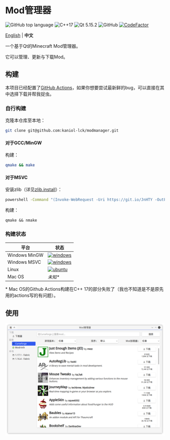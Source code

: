 # Mod管理器

![GitHub top language](https://img.shields.io/github/languages/top/kaniol-lck/modmanager) ![C++17](https://img.shields.io/badge/C%2B%2B-17-%2300599C) ![Qt 5.15.2](https://img.shields.io/badge/Qt-5.15.2-%2341CD52) ![GitHub](https://img.shields.io/github/license/kaniol-lck/modmanager) [![CodeFactor](https://www.codefactor.io/repository/github/kaniol-lck/modmanager/badge)](https://www.codefactor.io/repository/github/kaniol-lck/modmanager)

[English](README.md) | **中文**

一个基于Qt的Minecraft Mod管理器。

它可以管理、更新与下载Mod。

## 构建

本项目已经配置了[GitHub Actions](https://github.com/kaniol-lck/modmanager/actions)，如果你想要尝试最新鲜的bug，可以直接在其中选择下载并帮我捉虫。

### 自行构建

克隆本仓库至本地：

```bash
git clone git@github.com:kaniol-lck/modmanager.git
```

#### 对于GCC/MinGW

构建：

```sh
qmake && make
```

#### 对于MSVC

安装zlib（详见[zlib.install](https://github.com/horta/zlib.install)）：

```bash
powershell -Command "(Invoke-WebRequest -Uri https://git.io/JnHTY -OutFile install_zlib.bat)"; ./install_zlib.bat; del install_zlib.bat
```

构建：

```
qmake && nmake
```

### 构建状态

| 平台          | 状态                                                         |
| ------------- | ------------------------------------------------------------ |
| Windows MinGW | [![windows](https://github.com/kaniol-lck/modmanager/actions/workflows/windows-mingw.yml/badge.svg)](https://github.com/kaniol-lck/modmanager/blob/master/.github/workflows/windows-mingw.yml) |
| Windows MSVC  | [![windows](https://github.com/kaniol-lck/modmanager/actions/workflows/windows-msvc.yml/badge.svg)](https://github.com/kaniol-lck/modmanager/blob/master/.github/workflows/windows-msvc.yml) |
| Linux         | [![ubuntu](https://github.com/kaniol-lck/modmanager/actions/workflows/ubuntu.yml/badge.svg)](https://github.com/kaniol-lck/modmanager/blob/master/.github/workflows/ubuntu.yml) |
| Mac OS        | *未知\**                                                     |

\* Mac OS的Github Actions构建在C++ 17的部分失败了（我也不知道是不是原先用的actions写的有问题）。

## 使用

![curseforge_browser](images/curseforge_browser_zh.png)